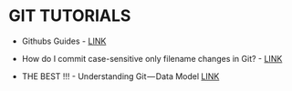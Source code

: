 # GIT TUTORIALS

- Githubs Guides - [LINK](https://guides.github.com/introduction/git-handbook/)

- How do I commit case-sensitive only filename changes in Git? - [LINK](https://stackoverflow.com/questions/17683458/how-do-i-commit-case-sensitive-only-filename-changes-in-git)

- THE BEST !!! - Understanding Git — Data Model [LINK](https://hackernoon.com/https-medium-com-zspajich-understanding-git-data-model-95eb16cc99f5)
